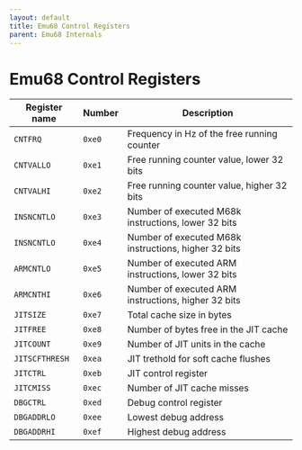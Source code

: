 ```yaml
---
layout: default
title: Emu68 Control Registers
parent: Emu68 Internals
---
```


# Emu68 Control Registers



| Register name    | Number   | Description                                          |
| ---------------- | -------- | ---------------------------------------------------- |
| ``CNTFRQ``       | ``0xe0`` | Frequency in Hz of the free running counter          |
| ``CNTVALLO``     | ``0xe1`` | Free running counter value, lower 32 bits            |
| ``CNTVALHI``     | ``0xe2`` | Free running counter value, higher 32 bits           |
| ``INSNCNTLO``    | ``0xe3`` | Number of executed M68k instructions, lower 32 bits  |
| ``INSNCNTLO``    | ``0xe4`` | Number of executed M68k instructions, higher 32 bits |
| ``ARMCNTLO``     | ``0xe5`` | Number of executed ARM instructions, lower 32 bits   |
| ``ARMCNTHI``     | ``0xe6`` | Number of executed ARM instructions, higher 32 bits  |
| ``JITSIZE``      | ``0xe7`` | Total cache size in bytes                            |
| ``JITFREE``      | ``0xe8`` | Number of bytes free in the JIT cache                |
| ``JITCOUNT``     | ``0xe9`` | Number of JIT units in the cache                     |
| ``JITSCFTHRESH`` | ``0xea`` | JIT trethold for soft cache flushes                  |
| ``JITCTRL``      | ``0xeb`` | JIT control register                                 |
| ``JITCMISS``     | ``0xec`` | Number of JIT cache misses                           |
| ``DBGCTRL``      | ``0xed`` | Debug control register                               |
| ``DBGADDRLO``    | ``0xee`` | Lowest debug address                                 |
| ``DBGADDRHI``    | ``0xef`` | Highest debug address                                |




